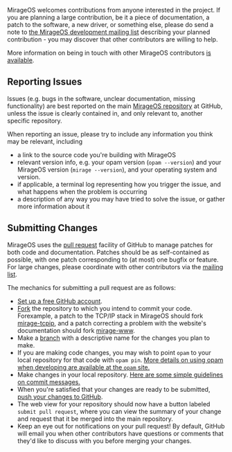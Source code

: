 MirageOS welcomes contributions from anyone interested in the project.  If you are planning a large contribution, be it a piece of documentation, a patch to the software, a new driver, or something else, please do send a note to [the MirageOS development mailing list](http://lists.xenproject.org/cgi-bin/mailman/listinfo/mirageos-devel) describing your planned contribution - you may discover that other contributors are willing to help.

More information on being in touch with other MirageOS contributors [is available](http://www.openmirage.org/community).

## Reporting Issues

Issues (e.g. bugs in the software, unclear documentation, missing functionality) are best reported on the main [MirageOS repository](http://www.github.com/mirage/mirage/issues) at GitHub, unless the issue is clearly contained in, and only relevant to, another specific repository.

When reporting an issue, please try to include any information you think may be relevant, including

* a link to the source code you're building with MirageOS
* relevant version info, e.g. your opam version (`opam --version`) and your MirageOS version (`mirage --version`), and your operating system and version.
* if applicable, a terminal log representing how you trigger the issue, and what happens when the problem is occurring
* a description of any way you may have tried to solve the issue, or gather more information about it

## Submitting Changes

MirageOS uses the [pull request](https://help.github.com/articles/using-pull-requests) facility of GitHub to manage patches for both code and documentation.  Patches should be as self-contained as possible, with one patch corresponding to (at most) one bugfix or feature.  For large changes, please coordinate with other contributors via the [mailing list](https://lists.xenproject.org/cgi-bin/mailman/listinfo/mirageos-devel).

The mechanics for submitting a pull request are as follows:

* [Set up a free GitHub account](https://github.com/signup).
* [Fork](https://help.github.com/articles/fork-a-repo) the repository to which you intend to commit your code.  Forexample, a patch to the TCP/IP stack in MirageOS should fork [mirage-tcpip](http://www.github.com/mirage/mirage-tcpip), and a patch correcting a problem with the website's documentation should fork [mirage-www](http://www.github.com/mirage/mirage-www).
* Make a [branch](https://github.com/blog/1377-create-and-delete-branches) with a descriptive name for the changes you plan to make.
* If you are making code changes, you may wish to point `opam` to your local repository for that code with `opam pin`.  [More details on using opam when developing are available at the `opam` site.](https://opam.ocaml.org/doc/Developing.html)
* Make changes in your local repository.  [Here are some simple guidelines on commit messages.](https://wiki.gnome.org/Git/CommitMessages)
* When you're satisfied that your changes are ready to be submitted, [push your changes to GitHub](https://help.github.com/articles/pushing-to-a-remote).
* The web view for your repository should now have a button labeled `submit pull request`, where you can view the summary of your change and request that it be merged into the main repository.
* Keep an eye out for notifications on your pull request!  By default, GitHub will email you when other contributors have questions or comments that they'd like to discuss with you before merging your changes.
